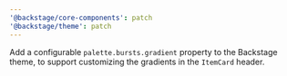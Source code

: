 ```yaml
---
'@backstage/core-components': patch
'@backstage/theme': patch
---
```


Add a configurable `palette.bursts.gradient` property to the Backstage theme, to support customizing the gradients in the `ItemCard` header.
